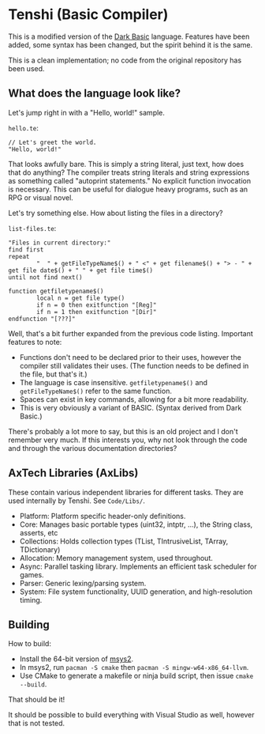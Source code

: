 # Tenshi (Basic Compiler)
This is a modified version of the
[Dark Basic](https://github.com/LeeBamberTGC/Dark-Basic-Pro) language. Features
have been added, some syntax has been changed, but the spirit behind it is the
same.

This is a clean implementation; no code from the original repository has been
used.


## What does the language look like?
Let's jump right in with a "Hello, world!" sample.

`hello.te`:
```
// Let's greet the world.
"Hello, world!"
```

That looks awfully bare. This is simply a string literal, just text, how does
that do anything? The compiler treats string literals and string expressions as
something called "autoprint statements." No explicit function invocation is
necessary. This can be useful for dialogue heavy programs, such as an RPG or
visual novel.

Let's try something else. How about listing the files in a directory?

`list-files.te`:
```
"Files in current directory:"
find first
repeat
        "  " + getFileTypeName$() + " <" + get filename$() + "> - " + get file date$() + " " + get file time$()
until not find next()

function getfiletypename$()
        local n = get file type()
        if n = 0 then exitfunction "[Reg]"
        if n = 1 then exitfunction "[Dir]"
endfunction "[???]"
```

Well, that's a bit further expanded from the previous code listing. Important
features to note:

- Functions don't need to be declared prior to their uses, however the compiler
  still validates their uses. (The function needs to be defined in the file, but
  that's it.)
- The language is case insensitive. `getfiletypename$()` and
  `getFileTypeName$()` refer to the same function.
- Spaces can exist in key commands, allowing for a bit more readability.
- This is very obviously a variant of BASIC. (Syntax derived from Dark Basic.)

There's probably a lot more to say, but this is an old project and I don't
remember very much. If this interests you, why not look through the code and
through the various documentation directories?


## AxTech Libraries (AxLibs)
These contain various independent libraries for different tasks. They are used
internally by Tenshi. See `Code/Libs/`.

- Platform: Platform specific header-only definitions.
- Core: Manages basic portable types (uint32, intptr, ...), the String class,
        asserts, etc
- Collections: Holds collection types (TList, TIntrusiveList, TArray,
               TDictionary)
- Allocation: Memory management system, used throughout.
- Async: Parallel tasking library. Implements an efficient task scheduler for
         games.
- Parser: Generic lexing/parsing system.
- System: File system functionality, UUID generation, and high-resolution
          timing.


## Building

How to build:

- Install the 64-bit version of [msys2](http://msys2.github.io/).
- In msys2, run `pacman -S cmake` then `pacman -S mingw-w64-x86_64-llvm`.
- Use CMake to generate a makefile or ninja build script, then issue
  `cmake --build`.

That should be it!

It should be possible to build everything with Visual Studio as well, however
that is not tested.
